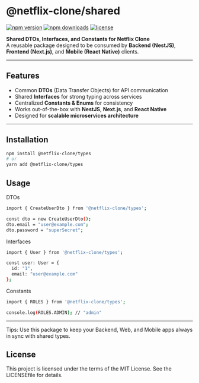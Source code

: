 # @netflix-clone/shared

[![npm version](https://img.shields.io/npm/v/@netflix-clone/shared.svg?color=blue&logo=npm)](https://www.npmjs.com/package/@netflix-clone/shared)
[![npm downloads](https://img.shields.io/npm/dm/@netflix-clone/shared.svg?color=green)](https://www.npmjs.com/package/@netflix-clone/shared)
[![license](https://img.shields.io/github/license/netflix-clone/shared.svg)](./LICENSE)

**Shared DTOs, Interfaces, and Constants for Netflix Clone**  
A reusable package designed to be consumed by **Backend (NestJS)**, **Frontend (Next.js)**, and **Mobile (React Native)** clients.

---

## Features

-   Common **DTOs** (Data Transfer Objects) for API communication
-   Shared **Interfaces** for strong typing across services
-   Centralized **Constants & Enums** for consistency
-   Works out-of-the-box with **NestJS**, **Next.js**, and **React Native**
-   Designed for **scalable microservices architecture**

---

## Installation

```bash
npm install @netflix-clone/types
# or
yarn add @netflix-clone/types
```

## Usage

DTOs

```bash
import { CreateUserDto } from '@netflix-clone/types';

const dto = new CreateUserDto();
dto.email = "user@example.com";
dto.password = "superSecret";
```

Interfaces

```bash
import { User } from '@netflix-clone/types';

const user: User = {
  id: "1",
  email: "user@example.com"
};

```

Constants

```bash
import { ROLES } from '@netflix-clone/types';

console.log(ROLES.ADMIN); // "admin"
```

---

Tips: Use this package to keep your Backend, Web, and Mobile apps always in sync with shared types.

## License

This project is licensed under the terms of the MIT License.
See the LICENSEfile for details.
